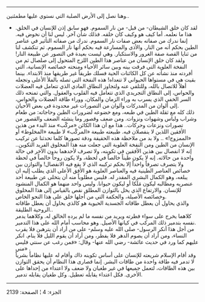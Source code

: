 ------------------------------------------------------------------------

وهنا نصل إلى الأرض الصلبة التي نستوي عليها مطمئنين..  
- لقد كان خلق الشيطان- من قبل- من نار السموم. فهو سابق إذن للإنسان في
الخلق. هذا ما نعلمه. أما كيف هو وكيف كان خلقه. فذلك شأن آخر. ليس لنا أن
نخوض فيه. إنما ندرك من صفاته بعض صفات نار السموم. ندرك من صفاته التأثير
في عناصر الطين بحكم أنه من النار. والأذى والمسارعة فيه بحكم أنها نار
السموم. ثم تنكشف لنا من ثنايا القصة صفة الغرور والاستكبار. وهي ليست
بعيدة في التصور عن طبيعة النار! ولقد كان خلق الإنسان من عناصر هذا الطين
اللزج المتحول إلى صلصال ثم من النفخة العلوية التي فرقت بينه وبين سائر
الأحياء ومنحته خصائصه الإنسانية، التي أفردته منذ نشأته عن كل الكائنات
الحية فسلك طريقاً غير طريقها منذ الابتداء. بينما بقيت هي في مستواها
الحيواني لا تتعداه! هذه النفخة التي تصله بالملأ الأعلى وتجعله أهلاً
للاتصال بالله، وللتلقي عنه ولتجاوز النطاق المادي الذي تتعامل فيه العضلات
والحواس، إلى النطاق التجريدي الذي تتعامل فيه القلوب والعقول. والتي تمنحه
ذلك السر الخفي الذي يسرب به وراء الزمان والمكان، ووراء طاقة العضلات
والحواس، إلى ألوان من المدركات وألوان من التصورات غير محدودة في بعض
الأحيان.  
ذلك كله مع ثقلة الطين في طبعه، ومع خضوعه لضرورات الطين وحاجاته: من طعام
وشراب ولباس وشهوات ونزوات. ومن ضعف وقصور وما ينشئه الضعف والقصور من
تصورات ونزعات وحركات.. هذا مع أن هذا الكائن «مركّب» منذ البدء من هذين
الأفقين اللذين لا ينفصلان فيه. طبيعته طبيعة «المركّب» لا طبيعة «المخلوط»
أو «الممزوج!» .. ولا بد من ملاحظة هذه الحقيقة ودقة تصورها كلما تحدثنا عن
تركيب الإنسان من الطين ومن النفخة العلوية التي جعلت منه هذا المخلوق
الفريد التكوين.. إنه لا انفصال بين هذين الأفقين في تكوينه، ولا تصرف
لأحدهما بدون الآخر في حالة واحدة من حالاته. إنه لا يكون طيناً خالصاً في
لحظة، ولا يكون روحاً خالصاً في لحظة ولا يتصرف تصرفاً واحداً إلا بحكم تركيبه
الذي لا يقع فيه الانفصال! والتوازن بين خصائص العناصر الطينية فيه
والعناصر العلوية هو الأفق الأعلى الذي يطلب إليه ان يبلغه، وهو الكمال
البشري المقدر له. فليس مطلوباً منه أن يتخلى عن طبيعة أحد عنصريه ومطالبه
ليكون مَلَكا أو ليكون حيوانا. وليس واحد منهما هو الكمال المنشود للإنسان.
والارتفاع الذي يخل بالتوازن المطلق نقص بالقياس إلى هذا المخلوق وخصائصه
الأصيلة، والحكمة التي من أجلها خلق على هذا النحو الخاص.  
والذي يحاول أن يعطل طاقاته الجسدية الحيوية هو كالذي يحاول أن يعطل طاقاته
الروحية الطليقة..  
كلاهما يخرج على سواء فطرته ويريد من نفسه ما لم يرده الخالق له. وكلاهما
يدمر نفسه بتدمير ذلك المركب في كيانها الأصيل. وهو محاسب أمام الله على
هذا التدمير.  
من أجل هذا أنكر الرسول- صلى الله عليه وسلم- على من أراد أن يترهبن فلا
يقرب النساء، ومن أراد أن يصوم الدهر فلا يفطر، ومن أراد أن يقوم الليل فلا
ينام. انكر عليهم كما ورد في حديث عائشة- رضي الله عنها- وقال: «فمن رغب عن
سنتي فليس مني» .  
وقد أقام الإسلام شريعته للإنسان على أساس تكوينه ذاك وأقام له عليها نظاماً
بشرياً لا تدمر فيه طاقة واحدة من طاقات البشر. إنما قصارى هذا النظام أن
يحقق التوازن بين هذه الطاقات، لتعمل جميعها في غير طغيان ولا ضعف ولا
اعتداء من إحداها على الأخرى. فكل اعتداء يقابله تعطيل. وكل طغيان يقابله
تدمير.

------------------------------------------------------------------------

الجزء: 4 ¦ الصفحة: 2139
